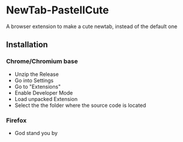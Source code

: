 # NewTab-PastellCute
A browser extension to make a cute newtab, instead of the default one

## Installation

### Chrome/Chromium base
- Unzip the Release 
- Go into Settings
- Go to "Extensions"
- Enable Developer Mode
- Load unpacked Extension
- Select the the folder where the source code is located

### Firefox
- God stand you by